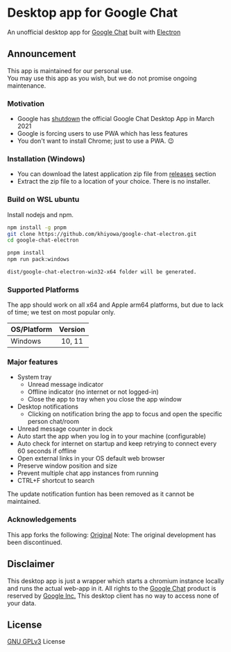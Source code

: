 # Desktop app for Google Chat

An unofficial desktop app for [Google Chat](http://chat.google.com) built with [Electron](https://www.electronjs.org)

## Announcement

This app is maintained for our personal use.  
You may use this app as you wish, but we do not promise ongoing maintenance.

### Motivation

* Google has [shutdown](https://support.google.com/chat/answer/10194711) the official Google Chat Desktop App in March
  2021
* Google is forcing users to use PWA which has less features
* You don't want to install Chrome; just to use a PWA. :wink:

### Installation (Windows)

* You can download the latest application zip file from
  [releases](https://github.com/khiyowa/google-chat-electron/releases/latest) section
* Extract the zip file to a location of your choice. There is no installer.

### Build on WSL ubuntu

Install nodejs and npm.
```bash
npm install -g pnpm
git clone https://github.com/khiyowa/google-chat-electron.git
cd google-chat-electron

pnpm install
npm run pack:windows

dist/google-chat-electron-win32-x64 folder will be generated.
```

### Supported Platforms

The app should work on all x64 and Apple arm64 platforms, but due to lack of time; we test on most popular only.

| OS/Platform         |    Version    |
|:--------------------|:-------------:|
| Windows             |      10, 11   |

### Major features

* System tray
    - Unread message indicator
    - Offline indicator (no internet or not logged-in)
    - Close the app to tray when you close the app window
* Desktop notifications
    - Clicking on notification bring the app to focus and open the specific person chat/room
* Unread message counter in dock
* Auto start the app when you log in to your machine (configurable)
* Auto check for internet on startup and keep retrying to connect every 60 seconds if offline
* Open external links in your OS default web browser
* Preserve window position and size
* Prevent multiple chat app instances from running
* CTRL+F shortcut to search

The update notification funtion has been removed as it cannot be maintained.

### Acknowledgements
This app forks the following:
[Original](https://github.com/ankurk91/google-chat-electron/)
Note: The original development has been discontinued.

## Disclaimer

This desktop app is just a wrapper which starts a chromium instance locally and runs the actual web-app in it. All
rights to the [Google Chat](https://chat.google.com/) product is reserved by
[Google Inc.](https://en.wikipedia.org/wiki/Google)
This desktop client has no way to access none of your data.

## License

[GNU GPLv3](LICENSE.txt) License
